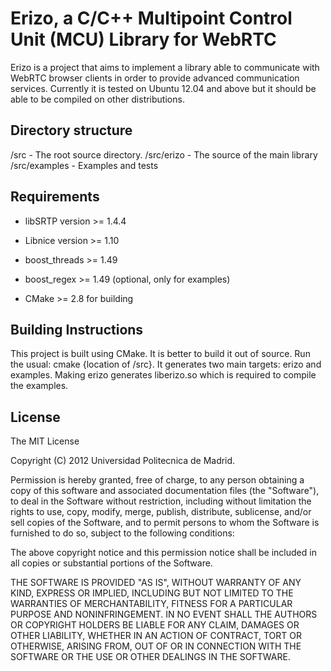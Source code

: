 # Erizo, a C/C++ Multipoint Control Unit (MCU) Library for WebRTC 

Erizo is a project that aims to implement a library able to communicate with WebRTC browser clients in order to provide advanced communication services. Currently it is tested on Ubuntu 12.04 and above but it should be able to be compiled on other distributions.

## Directory structure

/src -  The root source directory.
/src/erizo - The source of the main library
/src/examples - Examples and tests

## Requirements

- libSRTP version >= 1.4.4
- Libnice version >= 1.10
- boost_threads >= 1.49
- boost_regex >= 1.49 (optional, only for examples)

- CMake >= 2.8 for building

## Building Instructions

This project is built using CMake. It is better to build it out of source.
Run the usual: cmake {location of /src}. It generates two main targets: erizo and examples.
Making erizo generates liberizo.so which is required to compile the examples.

## License

The MIT License

Copyright (C) 2012 Universidad Politecnica de Madrid.

Permission is hereby granted, free of charge, to any person obtaining a copy of this software and associated documentation files (the "Software"), to deal in the Software without restriction, including without limitation the rights to use, copy, modify, merge, publish, distribute, sublicense, and/or sell copies of the Software, and to permit persons to whom the Software is furnished to do so, subject to the following conditions:

The above copyright notice and this permission notice shall be included in all copies or substantial portions of the Software.

THE SOFTWARE IS PROVIDED "AS IS", WITHOUT WARRANTY OF ANY KIND, EXPRESS OR IMPLIED, INCLUDING BUT NOT LIMITED TO THE WARRANTIES OF MERCHANTABILITY, FITNESS FOR A PARTICULAR PURPOSE AND NONINFRINGEMENT. IN NO EVENT SHALL THE AUTHORS OR COPYRIGHT HOLDERS BE LIABLE FOR ANY CLAIM, DAMAGES OR OTHER LIABILITY, WHETHER IN AN ACTION OF CONTRACT, TORT OR OTHERWISE, ARISING FROM, OUT OF OR IN CONNECTION WITH THE SOFTWARE OR THE USE OR OTHER DEALINGS IN THE SOFTWARE.
